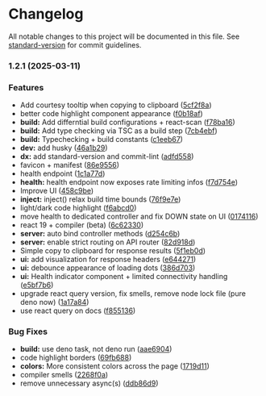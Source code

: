 # Changelog

All notable changes to this project will be documented in this file. See
[standard-version](https://github.com/conventional-changelog/standard-version)
for commit guidelines.

### 1.2.1 (2025-03-11)

### Features

- Add courtesy tooltip when copying to clipboard
  ([5cf2f8a](https://github.com/sixpounder/boring-activities-api/commits/5cf2f8a3745bf8b174b49bb45af95dae937d7108))
- better code highlight component appearance
  ([f0b18af](https://github.com/sixpounder/boring-activities-api/commits/f0b18af44db2b3f6a983b658165790403229dc6c))
- **build:** Add differntial build configurations + react-scan
  ([f78ba16](https://github.com/sixpounder/boring-activities-api/commits/f78ba169fde6e4922df7b09ca73283ff444267f6))
- **build:** Add type checking via TSC as a build step
  ([7cb4ebf](https://github.com/sixpounder/boring-activities-api/commits/7cb4ebf6a0735108400e64edf7ebf2941ced04fb))
- **build:** Typechecking + build constants
  ([c1eeb67](https://github.com/sixpounder/boring-activities-api/commits/c1eeb6791b7a7d4f238b16d9c696f6971fbb6fe9))
- **dev:** add husky
  ([46a1b29](https://github.com/sixpounder/boring-activities-api/commits/46a1b299ad6bace047282d548b64c0f0d881e3e4))
- **dx:** add standard-version and commit-lint
  ([adfd558](https://github.com/sixpounder/boring-activities-api/commits/adfd5580f548c5c7d97233798a89ceb397a1857a))
- favicon + manifest
  ([86e9556](https://github.com/sixpounder/boring-activities-api/commits/86e9556152e295fcb75883cecb9cf6d2bfb882ff))
- health endpoint
  ([1c1a77d](https://github.com/sixpounder/boring-activities-api/commits/1c1a77d9a9845ae7ed443932dc237b2f64fa1b5a))
- **health:** health endpoint now exposes rate limiting infos
  ([f7d754e](https://github.com/sixpounder/boring-activities-api/commits/f7d754e4e6175971e42ce63cd28700916395a719))
- Improve UI
  ([458c9be](https://github.com/sixpounder/boring-activities-api/commits/458c9bebc59339acad0e33ee18b9f8c1be93abc6))
- **inject:** inject() relax build time bounds
  ([76f9e7e](https://github.com/sixpounder/boring-activities-api/commits/76f9e7e5c55e15876ad5ffb6f8b3703fff90c374))
- light/dark code highlight
  ([f6abcd0](https://github.com/sixpounder/boring-activities-api/commits/f6abcd00366815f09ae317576a7d04b3f5b8ab26))
- move health to dedicated controller and fix DOWN state on UI
  ([0174116](https://github.com/sixpounder/boring-activities-api/commits/0174116e9ac0d3fd0d25183265ecebc82e99b258))
- react 19 + compiler (beta)
  ([6c62330](https://github.com/sixpounder/boring-activities-api/commits/6c623309ed43826a99400191bf130fa558a33923))
- **server:** auto bind controller methods
  ([d254c6b](https://github.com/sixpounder/boring-activities-api/commits/d254c6bfbdf2ddc299a0505371e3208d5b4dfd6c))
- **server:** enable strict routing on API router
  ([82d918d](https://github.com/sixpounder/boring-activities-api/commits/82d918d4da728de568ade72d6123106d75f31ea2))
- Simple copy to clipboard for response results
  ([5f1eb0d](https://github.com/sixpounder/boring-activities-api/commits/5f1eb0d8653bca4e4ecbf53f2a596c7f8f283f2a))
- **ui:** add visualization for response headers
  ([e644271](https://github.com/sixpounder/boring-activities-api/commits/e64427125251a8bfa5a85f9c81f16582fc90996a))
- **ui:** debounce appearance of loading dots
  ([386d703](https://github.com/sixpounder/boring-activities-api/commits/386d7034168c83c07c913f011091eda79749511c))
- **ui:** Health indicator component + limited connectivity handling
  ([e5bf7b6](https://github.com/sixpounder/boring-activities-api/commits/e5bf7b69088136f29c879cc3668fe9e37c318ca6))
- upgrade react query version, fix smells, remove node lock file (pure deno now)
  ([1a17a84](https://github.com/sixpounder/boring-activities-api/commits/1a17a84224eaa08f635ff0102aa0d8a0cdc33a88))
- use react query on docs
  ([f855136](https://github.com/sixpounder/boring-activities-api/commits/f855136718e5e65be26083c3b38a1cddfd49a4cc))

### Bug Fixes

- **build:** use deno task, not deno run
  ([aae6904](https://github.com/sixpounder/boring-activities-api/commits/aae6904ca5637f4c779f798d2301ca6bc0ecb8e2))
- code highlight borders
  ([69fb688](https://github.com/sixpounder/boring-activities-api/commits/69fb688c78a5239250611dcd9a03ade5e94f4d31))
- **colors:** More consistent colors across the page
  ([1719d11](https://github.com/sixpounder/boring-activities-api/commits/1719d119b0a297ef52b17655f7fa0548fb07a161))
- compiler smells
  ([2268f0a](https://github.com/sixpounder/boring-activities-api/commits/2268f0a08a617ff907802ca7bb367c68cbef9e19))
- remove unnecessary async(s)
  ([ddb86d9](https://github.com/sixpounder/boring-activities-api/commits/ddb86d9a2aac053950518cc6d38cee67ebeb3c13))
